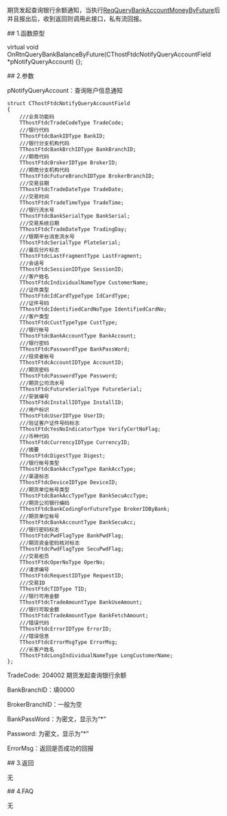 <p>期货发起查询银行余额通知，当执行<a href="../../CTHOSTFTDCTRADERSPI/REQQUERYBANKACCOUNTMONEYBYFUTURE/">ReqQueryBankAccountMoneyByFuture</a>后并且报出后，收到返回则调用此接口，私有流回报。</p>
<span class="anchor" id="554bc461-e3e8-4fbc-b6fa-95b899ed8ec4"></span>
## 1.函数原型
<p>virtual void OnRtnQueryBankBalanceByFuture(CThostFtdcNotifyQueryAccountField *pNotifyQueryAccount) {};</p>
<span class="anchor" id="d1148299-c6e5-428c-912a-0475256ff638"></span>
## 2.参数
<p>pNotifyQueryAccount：查询账户信息通知</p>
<pre><code>struct CThostFtdcNotifyQueryAccountField
{
    ///业务功能码
    TThostFtdcTradeCodeType TradeCode;
    ///银行代码
    TThostFtdcBankIDType BankID;
    ///银行分支机构代码
    TThostFtdcBankBrchIDType BankBranchID;
    ///期商代码
    TThostFtdcBrokerIDType BrokerID;
    ///期商分支机构代码
    TThostFtdcFutureBranchIDType BrokerBranchID;
    ///交易日期
    TThostFtdcTradeDateType TradeDate;
    ///交易时间
    TThostFtdcTradeTimeType TradeTime;
    ///银行流水号
    TThostFtdcBankSerialType BankSerial;
    ///交易系统日期 
    TThostFtdcTradeDateType TradingDay;
    ///银期平台消息流水号
    TThostFtdcSerialType PlateSerial;
    ///最后分片标志
    TThostFtdcLastFragmentType LastFragment;
    ///会话号
    TThostFtdcSessionIDType SessionID;
    ///客户姓名
    TThostFtdcIndividualNameType CustomerName;
    ///证件类型
    TThostFtdcIdCardTypeType IdCardType;
    ///证件号码
    TThostFtdcIdentifiedCardNoType IdentifiedCardNo;
    ///客户类型
    TThostFtdcCustTypeType CustType;
    ///银行帐号
    TThostFtdcBankAccountType BankAccount;
    ///银行密码
    TThostFtdcPasswordType BankPassWord;
    ///投资者帐号
    TThostFtdcAccountIDType AccountID;
    ///期货密码
    TThostFtdcPasswordType Password;
    ///期货公司流水号
    TThostFtdcFutureSerialType FutureSerial;
    ///安装编号
    TThostFtdcInstallIDType InstallID;
    ///用户标识
    TThostFtdcUserIDType UserID;
    ///验证客户证件号码标志
    TThostFtdcYesNoIndicatorType VerifyCertNoFlag;
    ///币种代码
    TThostFtdcCurrencyIDType CurrencyID;
    ///摘要
    TThostFtdcDigestType Digest;
    ///银行帐号类型
    TThostFtdcBankAccTypeType BankAccType;
    ///渠道标志
    TThostFtdcDeviceIDType DeviceID;
    ///期货单位帐号类型
    TThostFtdcBankAccTypeType BankSecuAccType;
    ///期货公司银行编码
    TThostFtdcBankCodingForFutureType BrokerIDByBank;
    ///期货单位帐号
    TThostFtdcBankAccountType BankSecuAcc;
    ///银行密码标志
    TThostFtdcPwdFlagType BankPwdFlag;
    ///期货资金密码核对标志
    TThostFtdcPwdFlagType SecuPwdFlag;
    ///交易柜员
    TThostFtdcOperNoType OperNo;
    ///请求编号
    TThostFtdcRequestIDType RequestID;
    ///交易ID
    TThostFtdcTIDType TID;
    ///银行可用金额
    TThostFtdcTradeAmountType BankUseAmount;
    ///银行可取金额
    TThostFtdcTradeAmountType BankFetchAmount;
    ///错误代码
    TThostFtdcErrorIDType ErrorID;
    ///错误信息
    TThostFtdcErrorMsgType ErrorMsg;
    ///长客户姓名
    TThostFtdcLongIndividualNameType LongCustomerName;
};
</code></pre>
<p>TradeCode: 204002 期货发起查询银行余额</p>
<p>BankBranchID：填0000</p>
<p>BrokerBranchID：一般为空</p>
<p>BankPassWord：为密文，显示为“*”</p>
<p>Password: 为密文，显示为“*”</p>
<p>ErrorMsg：返回是否成功的回报</p>
<span class="anchor" id="34fc3ef0-1ab6-411c-8e33-a930f0c7337c"></span>
## 3.返回
<p>无</p>
<span class="anchor" id="e094f19c-3d89-4e74-9318-c41190eb35db"></span>
## 4.FAQ
<p>无</p>

